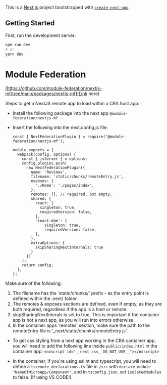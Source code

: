 This is a [Next.js](https://nextjs.org/) project bootstrapped with [`create-next-app`](https://github.com/vercel/next.js/tree/canary/packages/create-next-app).

## Getting Started

First, run the development server:

```bash
npm run dev
# or
yarn dev
```

# Module Federation
[https://github.com/module-federation/nextjs-mf/tree/main/packages/nextjs-mf](Link here)

Steps to get a NextJS remote app to load within a CRA host app:
- Install the following package into the next app `@module-federation/nextjs-mf`
- Insert the following into the next.config.js file:

      const { NextFederationPlugin } = require('@module-federation/nextjs-mf');

      module.exports = {
        webpack(config, options) {
          const { isServer } = options;
          config.plugins.push(
            new NextFederationPlugin({
              name: 'Reviews',
              filename: 'static/chunks/remoteEntry.js',
              exposes: {
                './Home': './pages/index',
              },
              remotes: {}, // required, but empty,
              shared: {
                react: {
                  singleton: true,
                  requiredVersion: false,
                },
                'react-dom': {
                    singleton: true,
                    requiredVersion: false,
                },
              },
              extraOptions: {
                skipSharingNextInternals: true
              }
            })
          );
          return config;
        },
      };

Make sure of the following:
1. The filename has the 'static/chunks/' prefix - as the entry point is defined within the .next/ folder.
2. The remotes & exposes sections are defined, even if empty, as they are both required, regardless if the app is a host or remote.
3. skipSharingNextInterals is set to true. This is important if the container app is not a next app, as you will run into errors otherwise.
4. In the container apps 'remotes' section, make sure the path to the remoteEntry file is '_next/static/chunks/remoteEntry.js'.

- To get css styling from a next app working in the CRA container app, you will need to add the following line inside `public/index.html` in the container app: `<noscript id="__next_css__DO_NOT_USE__"></noscript>`

- In the container, if you're using eslint and typescript, you will need to define a `tsremote_declarations.ts` file in `/src` with `declare module "NameOfMicroApp/Component"`, and in `tsconfig.json`, set `isolatedModules` to false. (If using VS CODE!).